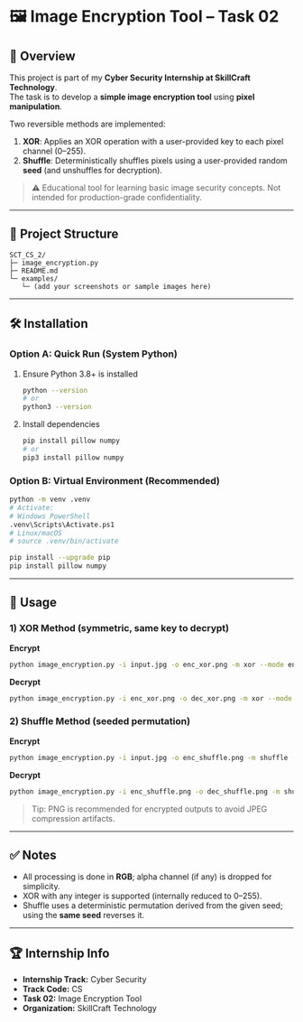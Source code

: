 # 🖼️ Image Encryption Tool – Task 02

## 📌 Overview
This project is part of my **Cyber Security Internship at SkillCraft Technology**.  
The task is to develop a **simple image encryption tool** using **pixel manipulation**.

Two reversible methods are implemented:
1. **XOR**: Applies an XOR operation with a user-provided key to each pixel channel (0–255).  
2. **Shuffle**: Deterministically shuffles pixels using a user-provided random **seed** (and unshuffles for decryption).

> ⚠️ Educational tool for learning basic image security concepts. Not intended for production-grade confidentiality.

---

## 🧱 Project Structure
```
SCT_CS_2/
├─ image_encryption.py
├─ README.md
└─ examples/
   └─ (add your screenshots or sample images here)
```

---

## 🛠️ Installation

### Option A: Quick Run (System Python)
1) Ensure Python 3.8+ is installed  
   ```bash
   python --version
   # or
   python3 --version
   ```
2) Install dependencies
   ```bash
   pip install pillow numpy
   # or
   pip3 install pillow numpy
   ```

### Option B: Virtual Environment (Recommended)
```bash
python -m venv .venv
# Activate:
# Windows PowerShell
.venv\Scripts\Activate.ps1
# Linux/macOS
# source .venv/bin/activate

pip install --upgrade pip
pip install pillow numpy
```

---

## 🚀 Usage

### 1) XOR Method (symmetric, same key to decrypt)
**Encrypt**
```bash
python image_encryption.py -i input.jpg -o enc_xor.png -m xor --mode encrypt --key 153
```
**Decrypt**
```bash
python image_encryption.py -i enc_xor.png -o dec_xor.png -m xor --mode decrypt --key 153
```

### 2) Shuffle Method (seeded permutation)
**Encrypt**
```bash
python image_encryption.py -i input.jpg -o enc_shuffle.png -m shuffle --mode encrypt --seed 98765
```
**Decrypt**
```bash
python image_encryption.py -i enc_shuffle.png -o dec_shuffle.png -m shuffle --mode decrypt --seed 98765
```

> Tip: PNG is recommended for encrypted outputs to avoid JPEG compression artifacts.

---

## ✅ Notes
- All processing is done in **RGB**; alpha channel (if any) is dropped for simplicity.
- XOR with any integer is supported (internally reduced to 0–255).
- Shuffle uses a deterministic permutation derived from the given seed; using the **same seed** reverses it.

---

## 🏆 Internship Info
- **Internship Track:** Cyber Security  
- **Track Code:** CS  
- **Task 02:** Image Encryption Tool  
- **Organization:** SkillCraft Technology